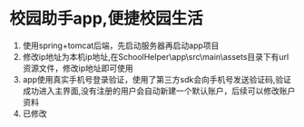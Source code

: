 

# 校园助手app,便捷校园生活

1. 使用spring+tomcat后端，先启动服务器再启动app项目
2. 修改ip地址为本机ip地址,在SchoolHelper\app\src\main\assets目录下有url资源文件，修改ip地址即可使用
3. app使用真实手机号登录验证，使用了第三方sdk会向手机号发送验证码,验证成功进入主界面,没有注册的用户会自动新建一个默认账户，后续可以修改账户资料
4. 已修改
